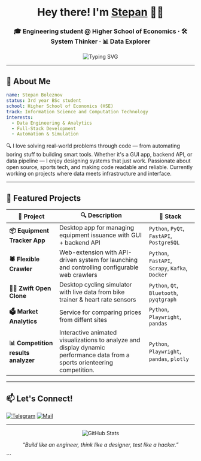 <h1 align="center">Hey there! I'm <a href="https://github.com/Dbyavol" target="_blank">Stepan</a> 👨‍💻</h1>
<h3 align="center">🎓 Engineering student @ Higher School of Economics · 🛠️ System Thinker · 📊 Data Explorer</h3>

<p align="center">
  <img src="https://readme-typing-svg.demolab.com?font=Fira+Code&duration=2500&pause=500&center=true&vCenter=true&width=435&lines=Turning+data+into+insight+%F0%9F%93%88;Engineering+problems+into+solutions+%E2%9A%99%EF%B8%8F;Always+learning%2C+always+building+%F0%9F%9A%80" alt="Typing SVG" />
</p>

---

## 👾 About Me

```yaml
name: Stepan Boleznov
status: 3rd year BSc student
school: Higher School of Economics (HSE)
track: Information Science and Computation Technology
interests:
  - Data Engineering & Analytics
  - Full-Stack Development
  - Automation & Simulation
````

🔍 I love solving real-world problems through code — from automating boring stuff to building smart tools.
Whether it's a GUI app, backend API, or data pipeline — I enjoy designing systems that just work.
Passionate about open source, sports tech, and making code readable and reliable.
Currently working on projects where data meets infrastructure and interface.


---

## 🚀 Featured Projects

| 📌 Project  | 🔍 Description  | 🔧 Stack  |
| ----------------------------- | -------------------------------------------------------------------------------- | ------------------------------------------- |
| **📦 Equipment Tracker App** | Desktop app for managing equipment issuance with GUI + backend API | `Python`, `PyQt`, `FastAPI`, `PostgreSQL` |
| **🕷️ Flexible Crawler** | Web-extension with API-driven system for launching and controlling configurable web crawlers|`Python`, `FastAPI`, `Scrapy`, `Kafka`, `Docker`|
| **🏃‍♂️ Zwift Open Clone**| Desktop cycling simulator with live data from bike trainer & heart rate sensors | `Python`, `Qt`, `Bluetooth`, `pyqtgraph`    |
| **🗳️ Market Analytics** | Service for comparing prices from diffent sites| `Python`, `Playwright`, `pandas`|
| **📊 Competition results analyzer**  | Interactive animated visualizations to analyze and display dynamic performance data from a sports orienteering competition.  | `Python`, `Playwright`, `pandas`, `plotly`|



---

## 📫 Let's Connect!

[![Telegram](https://img.shields.io/badge/Telegram-2CA5E0?style=for-the-badge\&logo=telegram\&logoColor=white)](https://t.me/sboleznov)
[![Mail](https://img.shields.io/badge/Email-D14836?style=for-the-badge\&logo=gmail\&logoColor=white)](mailto:stepa0725@yandex.ru)

---

<p align="center">
  <img src="https://github-readme-stats.vercel.app/api?username=Dbyavol&show_icons=true&theme=radical" alt="GitHub Stats"/>
</p>

<p align="center"><i>“Build like an engineer, think like a designer, test like a hacker.”</i></p>
```
